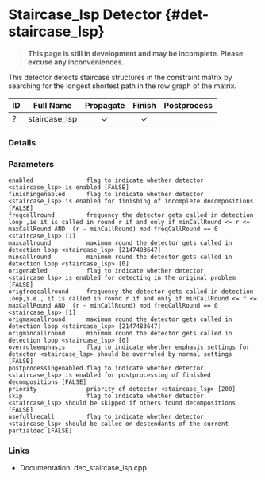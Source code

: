 # Staircase_lsp Detector {#det-staircase_lsp}
> **This page is still in development and may be incomplete. Please excuse any inconveniences.**

This detector detects staircase structures in the constraint matrix by searching for the longest shortest path
in the row graph of the matrix.

| ID |          Full Name          | Propagate | Finish | Postprocess |
|----|-----------------------------|:---------:|:------:|:-----------:|
| ?  | staircase_lsp               | ✓ | ✓ |   |

### Details

### Parameters

    enabled               flag to indicate whether detector <staircase_lsp> is enabled [FALSE]
    finishingenabled      flag to indicate whether detector <staircase_lsp> is enabled for finishing of incomplete decompositions [FALSE]
    freqcallround         frequency the detector gets called in detection loop ,ie it is called in round r if and only if minCallRound <= r <= maxCallRound AND  (r - minCallRound) mod freqCallRound == 0 <staircase_lsp> [1]
    maxcallround          maximum round the detector gets called in detection loop <staircase_lsp> [2147483647]
    mincallround          minimum round the detector gets called in detection loop <staircase_lsp> [0]
    origenabled           flag to indicate whether detector <staircase_lsp> is enabled for detecting in the original problem [FALSE]
    origfreqcallround     frequency the detector gets called in detection loop,i.e., it is called in round r if and only if minCallRound <= r <= maxCallRound AND  (r - minCallRound) mod freqCallRound == 0 <staircase_lsp> [1]
    origmaxcallround      maximum round the detector gets called in detection loop <staircase_lsp> [2147483647]
    origmincallround      minimum round the detector gets called in detection loop <staircase_lsp> [0]
    overruleemphasis      flag to indicate whether emphasis settings for detector <staircase_lsp> should be overruled by normal settings [FALSE]
    postprocessingenabled flag to indicate whether detector <staircase_lsp> is enabled for postprocessing of finished decompositions [FALSE]
    priority              priority of detector <staircase_lsp> [200]
    skip                  flag to indicate whether detector <staircase_lsp> should be skipped if others found decompositions [FALSE]
    usefullrecall         flag to indicate whether detector <staircase_lsp> should be called on descendants of the current partialdec [FALSE]


### Links
 * Documentation: dec_staircase_lsp.cpp
